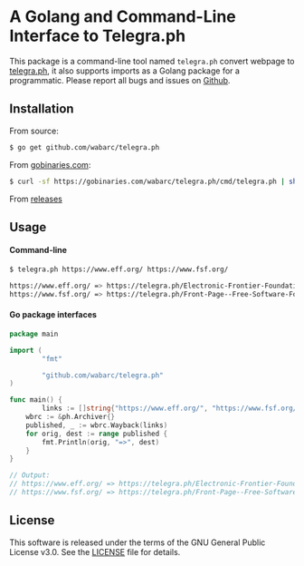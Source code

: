 # A Golang and Command-Line Interface to Telegra.ph

This package is a command-line tool named `telegra.ph` convert webpage to [telegra.ph](https://telegra.ph), it also supports imports as a Golang package for a programmatic. Please report all bugs and issues on [Github](https://github.com/wabarc/telegra.ph/issues).

## Installation

From source:

```sh
$ go get github.com/wabarc/telegra.ph
```

From [gobinaries.com](https://gobinaries.com):

```sh
$ curl -sf https://gobinaries.com/wabarc/telegra.ph/cmd/telegra.ph | sh
```

From [releases](https://github.com/wabarc/telegra.ph/releases)

## Usage

#### Command-line

```sh
$ telegra.ph https://www.eff.org/ https://www.fsf.org/

https://www.eff.org/ => https://telegra.ph/Electronic-Frontier-Foundation--Defending-your-rights-in-the-digital-world-01-27-5
https://www.fsf.org/ => https://telegra.ph/Front-Page--Free-Software-Foundation--working-together-for-free-software-01-27-2
```

#### Go package interfaces

```go
package main

import (
        "fmt"

        "github.com/wabarc/telegra.ph"
)

func main() {
        links := []string{"https://www.eff.org/", "https://www.fsf.org/"}
	wbrc := &ph.Archiver{}
	published, _ := wbrc.Wayback(links)
	for orig, dest := range published {
		fmt.Println(orig, "=>", dest)
	}
}

// Output:
// https://www.eff.org/ => https://telegra.ph/Electronic-Frontier-Foundation--Defending-your-rights-in-the-digital-world-01-27-5
// https://www.fsf.org/ => https://telegra.ph/Front-Page--Free-Software-Foundation--working-together-for-free-software-01-27-2
```

## License

This software is released under the terms of the GNU General Public License v3.0. See the [LICENSE](https://github.com/wabarc/telegra.ph/blob/main/LICENSE) file for details.

